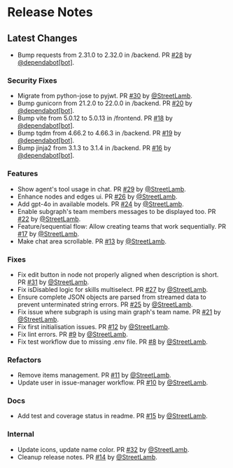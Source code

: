 # Release Notes

## Latest Changes

* Bump requests from 2.31.0 to 2.32.0 in /backend. PR [#28](https://github.com/StreetLamb/tribe/pull/28) by [@dependabot[bot]](https://github.com/apps/dependabot).

### Security Fixes

* Migrate from python-jose to pyjwt. PR [#30](https://github.com/StreetLamb/tribe/pull/30) by [@StreetLamb](https://github.com/StreetLamb).
* Bump gunicorn from 21.2.0 to 22.0.0 in /backend. PR [#20](https://github.com/StreetLamb/tribe/pull/20) by [@dependabot[bot]](https://github.com/apps/dependabot).
* Bump vite from 5.0.12 to 5.0.13 in /frontend. PR [#18](https://github.com/StreetLamb/tribe/pull/18) by [@dependabot[bot]](https://github.com/apps/dependabot).
* Bump tqdm from 4.66.2 to 4.66.3 in /backend. PR [#19](https://github.com/StreetLamb/tribe/pull/19) by [@dependabot[bot]](https://github.com/apps/dependabot).
* Bump jinja2 from 3.1.3 to 3.1.4 in /backend. PR [#16](https://github.com/StreetLamb/tribe/pull/16) by [@dependabot[bot]](https://github.com/apps/dependabot).

### Features

* Show agent's tool usage in chat. PR [#29](https://github.com/StreetLamb/tribe/pull/29) by [@StreetLamb](https://github.com/StreetLamb).
* Enhance nodes and edges ui. PR [#26](https://github.com/StreetLamb/tribe/pull/26) by [@StreetLamb](https://github.com/StreetLamb).
* Add gpt-4o in available models. PR [#24](https://github.com/StreetLamb/tribe/pull/24) by [@StreetLamb](https://github.com/StreetLamb).
* Enable subgraph's team members messages to be displayed too. PR [#22](https://github.com/StreetLamb/tribe/pull/22) by [@StreetLamb](https://github.com/StreetLamb).
* Feature/sequential flow: Allow creating teams that work sequentially. PR [#17](https://github.com/StreetLamb/tribe/pull/17) by [@StreetLamb](https://github.com/StreetLamb).
* Make chat area scrollable. PR [#13](https://github.com/StreetLamb/tribe/pull/13) by [@StreetLamb](https://github.com/StreetLamb).

### Fixes

* Fix edit button in node not properly aligned when description is short. PR [#31](https://github.com/StreetLamb/tribe/pull/31) by [@StreetLamb](https://github.com/StreetLamb).
* Fix isDisabled logic for skills multiselect. PR [#27](https://github.com/StreetLamb/tribe/pull/27) by [@StreetLamb](https://github.com/StreetLamb).
* Ensure complete JSON objects are parsed from streamed data to prevent unterminated string errors. PR [#25](https://github.com/StreetLamb/tribe/pull/25) by [@StreetLamb](https://github.com/StreetLamb).
* Fix issue where subgraph is using main graph's team name. PR [#21](https://github.com/StreetLamb/tribe/pull/21) by [@StreetLamb](https://github.com/StreetLamb).
* Fix first initialisation issues. PR [#12](https://github.com/StreetLamb/tribe/pull/12) by [@StreetLamb](https://github.com/StreetLamb).
* Fix lint errors. PR [#9](https://github.com/StreetLamb/tribe/pull/9) by [@StreetLamb](https://github.com/StreetLamb).
* Fix test workflow due to missing .env file. PR [#8](https://github.com/StreetLamb/tribe/pull/8) by [@StreetLamb](https://github.com/StreetLamb).

### Refactors

* Remove items management. PR [#11](https://github.com/StreetLamb/tribe/pull/11) by [@StreetLamb](https://github.com/StreetLamb).
* Update user in issue-manager workflow. PR [#10](https://github.com/StreetLamb/tribe/pull/10) by [@StreetLamb](https://github.com/StreetLamb).

### Docs

* Add test and coverage status in readme. PR [#15](https://github.com/StreetLamb/tribe/pull/15) by [@StreetLamb](https://github.com/StreetLamb).

### Internal

* Update icons, update name color. PR [#32](https://github.com/StreetLamb/tribe/pull/32) by [@StreetLamb](https://github.com/StreetLamb).
* Cleanup release notes. PR [#14](https://github.com/StreetLamb/tribe/pull/14) by [@StreetLamb](https://github.com/StreetLamb).
